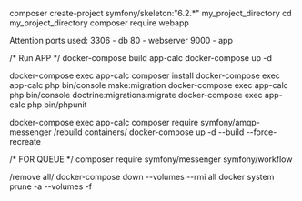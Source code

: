 
composer create-project symfony/skeleton:"6.2.*" my_project_directory
cd my_project_directory
composer require webapp

Attention ports used:
3306 - db 
80 - webserver
9000 - app

/* Run APP */ 
docker-compose build app-calc
docker-compose up -d 

docker-compose exec app-calc composer install
docker-compose exec app-calc php bin/console make:migration
docker-compose exec app-calc php bin/console doctrine:migrations:migrate
docker-compose exec app-calc php bin/phpunit


docker-compose exec app-calc composer require symfony/amqp-messenger
/rebuild containers/
docker-compose up -d --build --force-recreate

/* FOR QUEUE */
composer require symfony/messenger symfony/workflow

/remove all/
docker-compose down --volumes --rmi all
docker system prune -a --volumes -f

